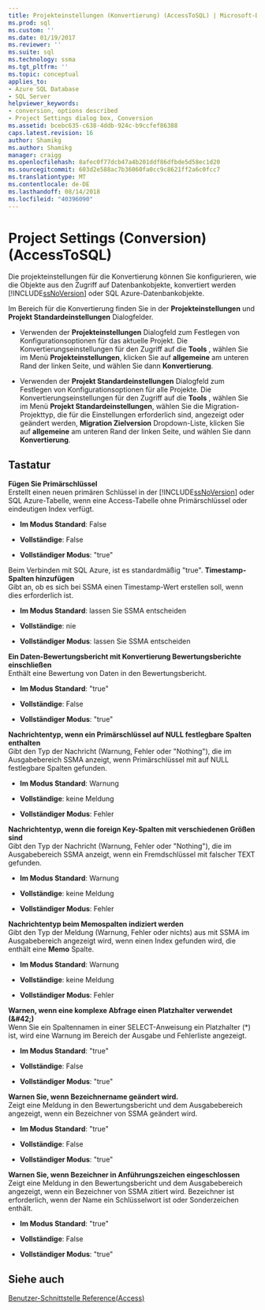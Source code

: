 ```yaml
---
title: Projekteinstellungen (Konvertierung) (AccessToSQL) | Microsoft-Dokumentation
ms.prod: sql
ms.custom: ''
ms.date: 01/19/2017
ms.reviewer: ''
ms.suite: sql
ms.technology: ssma
ms.tgt_pltfrm: ''
ms.topic: conceptual
applies_to:
- Azure SQL Database
- SQL Server
helpviewer_keywords:
- conversion, options described
- Project Settings dialog box, Conversion
ms.assetid: bcebc635-c638-4ddb-924c-b9ccfef86388
caps.latest.revision: 16
author: Shamikg
ms.author: Shamikg
manager: craigg
ms.openlocfilehash: 8afec0f77dcb47a4b201ddf86dfbde5d58ec1d20
ms.sourcegitcommit: 603d2e588ac7b36060fa0cc9c8621ff2a6c0fcc7
ms.translationtype: MT
ms.contentlocale: de-DE
ms.lasthandoff: 08/14/2018
ms.locfileid: "40396090"
---
```

# <a name="project-settings-conversion-accesstosql"></a>Project Settings (Conversion) (AccessToSQL)
Die projekteinstellungen für die Konvertierung können Sie konfigurieren, wie die Objekte aus den Zugriff auf Datenbankobjekte, konvertiert werden [!INCLUDE[ssNoVersion](../../includes/ssnoversion-md.md)] oder SQL Azure-Datenbankobjekte.  
  
Im Bereich für die Konvertierung finden Sie in der **Projekteinstellungen** und **Projekt Standardeinstellungen** Dialogfelder.  
  
-   Verwenden der **Projekteinstellungen** Dialogfeld zum Festlegen von Konfigurationsoptionen für das aktuelle Projekt. Die Konvertierungseinstellungen für den Zugriff auf die **Tools** , wählen Sie im Menü **Projekteinstellungen**, klicken Sie auf **allgemeine** am unteren Rand der linken Seite, und wählen Sie dann  **Konvertierung**.  
  
-   Verwenden der **Projekt Standardeinstellungen** Dialogfeld zum Festlegen von Konfigurationsoptionen für alle Projekte. Die Konvertierungseinstellungen für den Zugriff auf die **Tools** , wählen Sie im Menü **Projekt Standardeinstellungen**, wählen Sie die Migration-Projekttyp, die für die Einstellungen erforderlich sind, angezeigt oder geändert werden,  **Migration Zielversion** Dropdown-Liste, klicken Sie auf **allgemeine** am unteren Rand der linken Seite, und wählen Sie dann **Konvertierung**.  
  
## <a name="options"></a>Tastatur  
**Fügen Sie Primärschlüssel**  
Erstellt einen neuen primären Schlüssel in der [!INCLUDE[ssNoVersion](../../includes/ssnoversion-md.md)] oder SQL Azure-Tabelle, wenn eine Access-Tabelle ohne Primärschlüssel oder eindeutigen Index verfügt.  
  
-   **Im Modus Standard**: False  
  
-   **Vollständige**: False  
  
-   **Vollständiger Modus**: "true"  
  
Beim Verbinden mit SQL Azure, ist es standardmäßig "true". **Timestamp-Spalten hinzufügen**  
Gibt an, ob es sich bei SSMA einen Timestamp-Wert erstellen soll, wenn dies erforderlich ist.  
  
-   **Im Modus Standard**: lassen Sie SSMA entscheiden  
  
-   **Vollständige**: nie  
  
-   **Vollständiger Modus**: lassen Sie SSMA entscheiden  
  
**Ein Daten-Bewertungsbericht mit Konvertierung Bewertungsberichte einschließen**  
Enthält eine Bewertung von Daten in den Bewertungsbericht.  
  
-   **Im Modus Standard**: "true"  
  
-   **Vollständige**: False  
  
-   **Vollständiger Modus**: "true"  
  
**Nachrichtentyp, wenn ein Primärschlüssel auf NULL festlegbare Spalten enthalten**  
Gibt den Typ der Nachricht (Warnung, Fehler oder "Nothing"), die im Ausgabebereich SSMA anzeigt, wenn Primärschlüssel mit auf NULL festlegbare Spalten gefunden.  
  
-   **Im Modus Standard**: Warnung  
  
-   **Vollständige**: keine Meldung  
  
-   **Vollständiger Modus**: Fehler  
  
**Nachrichtentyp, wenn die foreign Key-Spalten mit verschiedenen Größen sind**  
Gibt den Typ der Nachricht (Warnung, Fehler oder "Nothing"), die im Ausgabebereich SSMA anzeigt, wenn ein Fremdschlüssel mit falscher TEXT gefunden.  
  
-   **Im Modus Standard**: Warnung  
  
-   **Vollständige**: keine Meldung  
  
-   **Vollständiger Modus**: Fehler  
  
**Nachrichtentyp beim Memospalten indiziert werden**  
Gibt den Typ der Meldung (Warnung, Fehler oder nichts) aus mit SSMA im Ausgabebereich angezeigt wird, wenn einen Index gefunden wird, die enthält eine **Memo** Spalte.  
  
-   **Im Modus Standard**: Warnung  
  
-   **Vollständige**: keine Meldung  
  
-   **Vollständiger Modus**: Fehler  
  
**Warnen, wenn eine komplexe Abfrage einen Platzhalter verwendet (\&#42;)**  
Wenn Sie ein Spaltennamen in einer SELECT-Anweisung ein Platzhalter (*) ist, wird eine Warnung im Bereich der Ausgabe und Fehlerliste angezeigt.  
  
-   **Im Modus Standard**: "true"  
  
-   **Vollständige**: False  
  
-   **Vollständiger Modus**: "true"  
  
**Warnen Sie, wenn Bezeichnername geändert wird.**  
Zeigt eine Meldung in den Bewertungsbericht und dem Ausgabebereich angezeigt, wenn ein Bezeichner von SSMA geändert wird.  
  
-   **Im Modus Standard**: "true"  
  
-   **Vollständige**: False  
  
-   **Vollständiger Modus**: "true"  
  
**Warnen Sie, wenn Bezeichner in Anführungszeichen eingeschlossen**  
Zeigt eine Meldung in den Bewertungsbericht und dem Ausgabebereich angezeigt, wenn ein Bezeichner von SSMA zitiert wird. Bezeichner ist erforderlich, wenn der Name ein Schlüsselwort ist oder Sonderzeichen enthält.  
  
-   **Im Modus Standard**: "true"  
  
-   **Vollständige**: False  
  
-   **Vollständiger Modus**: "true"  
  
## <a name="see-also"></a>Siehe auch  
[Benutzer-Schnittstelle Reference(Access)](http://msdn.microsoft.com/en-us/af24c303-4a41-449b-9c86-d6558a97e839)  
  
